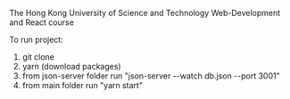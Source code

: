 The Hong Kong University of Science and Technology Web-Development and React course

To run project:

1) git clone
2) yarn (download packages)
3) from json-server folder run "json-server --watch db.json --port 3001"
4) from main folder run "yarn start"
